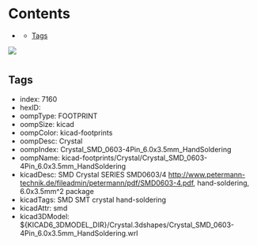 



Contents
========

* [](#)
	* [Tags](#tags)
  
![][im]
# 

## Tags

- index: 7160
- hexID: 
- oompType: FOOTPRINT
- oompSize: kicad
- oompColor: kicad-footprints
- oompDesc: Crystal
- oompIndex: Crystal_SMD_0603-4Pin_6.0x3.5mm_HandSoldering
- oompName: kicad-footprints/Crystal/Crystal_SMD_0603-4Pin_6.0x3.5mm_HandSoldering
- kicadDesc: SMD Crystal SERIES SMD0603/4 http://www.petermann-technik.de/fileadmin/petermann/pdf/SMD0603-4.pdf, hand-soldering, 6.0x3.5mm^2 package
- kicadTags: SMD SMT crystal hand-soldering
- kicadAttr: smd
- kicad3DModel: ${KICAD6_3DMODEL_DIR}/Crystal.3dshapes/Crystal_SMD_0603-4Pin_6.0x3.5mm_HandSoldering.wrl



[im]: image.png
